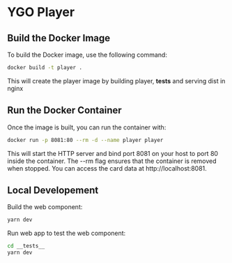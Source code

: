 # YGO Player

## Build the Docker Image

To build the Docker image, use the following command:

```bash
docker build -t player .
```

This will create the player image by building player, __tests__ and serving dist in nginx

## Run the Docker Container

Once the image is built, you can run the container with:

```bash
docker run -p 8081:80 --rm -d --name player player
```

This will start the HTTP server and bind port 8081 on your host to port 80 inside the container. The --rm flag ensures that the container is removed when stopped. You can access the card data at http://localhost:8081.


## Local Developement

Build the web component:

```bash
yarn dev
```

Run web app to test the web component:

```bash
cd __tests__
yarn dev
```